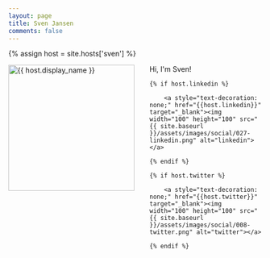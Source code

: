 ```yaml
---
layout: page
title: Sven Jansen
comments: false
---
```

{% assign host = site.hosts['sven'] %}

<img style="float: left; width: 250px; margin-right: 30px;" src="{{ site.url }}{{ host.picture | relative_url }}" alt="{{ host.display_name }}">Hi, I'm Sven!

<div class="social-button-member">

    {% if host.linkedin %}
        
        <a style="text-decoration: none;" href="{{host.linkedin}}" target="_blank"><img width="100" height="100" src="{{ site.baseurl }}/assets/images/social/027-linkedin.png" alt="linkedin"></a>

    {% endif %}

    {% if host.twitter %}

        <a style="text-decoration: none;" href="{{host.twitter}}" target="_blank"><img width="100" height="100" src="{{ site.baseurl }}/assets/images/social/008-twitter.png" alt="twitter"></a>
        
    {% endif %}

</div>